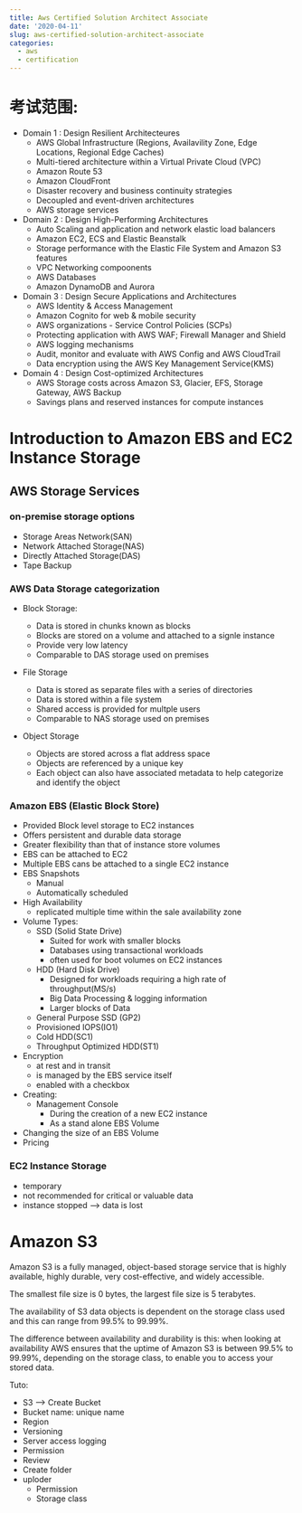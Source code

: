 ```yaml
---
title: Aws Certified Solution Architect Associate
date: '2020-04-11'
slug: aws-certified-solution-architect-associate
categories:
  - aws
  - certification
---
```


# 考试范围:

 * Domain 1 : Design Resilient Architecteures
    - AWS Global Infrastructure (Regions, Availavility Zone, Edge Locations, Regional Edge Caches)
    - Multi-tiered architecture within a Virtual Private Cloud (VPC)
    - Amazon Route 53
    - Amazon CloudFront
    - Disaster recovery and business continuity strategies
    - Decoupled and event-driven architectures
    - AWS storage services
 * Domain 2 : Design High-Performing Architectures
    - Auto Scaling and application and network elastic load balancers
    - Amazon EC2, ECS and Elastic Beanstalk
    - Storage performance with the Elastic File System and Amazon S3 features
    - VPC Networking compoonents
    - AWS Databases
    - Amazon DynamoDB and Aurora
 * Domain 3 : Design Secure Applications and Architectures
    - AWS Identity & Access Management
    - Amazon Cognito for web & mobile security
    - AWS organizations - Service Control Policies (SCPs)
    - Protecting application with AWS WAF; Firewall Manager and Shield
    - AWS logging mechanisms
    - Audit, monitor and evaluate with AWS Config and AWS CloudTrail
    - Data encryption using the AWS Key Management Service(KMS)
 * Domain 4 : Design Cost-optimized Architectures 
    - AWS Storage costs across Amazon S3, Glacier, EFS, Storage Gateway, AWS Backup
    - Savings plans and reserved instances for compute instances
    
# Introduction to Amazon EBS and EC2 Instance Storage

## AWS Storage Services
### on-premise storage options
- Storage Areas Network(SAN)
- Network Attached Storage(NAS)
- Directly Attached Storage(DAS)
- Tape Backup
  
    
### AWS Data Storage categorization 
- Block Storage:
  - Data is stored in chunks known as blocks
  - Blocks are stored on a volume and attached to a signle instance
  - Provide very low latency
  - Comparable to DAS storage used on premises

- File Storage 
  - Data is stored as separate files with a series of directories
  - Data is stored within a file system
  - Shared access is provided for multple users
  - Comparable to NAS storage used on premises
  
- Object Storage
  - Objects are stored across a flat address space 
  - Objects are referenced by a unique key
  - Each object can also have associated metadata to help categorize and identify the object

### Amazon EBS (Elastic Block Store)
- Provided Block level storage to EC2 instances
- Offers persistent and durable data storage
- Greater flexibility than that of instance store volumes
- EBS can be attached to EC2
- Multiple EBS cans be attached to a single EC2 instance
- EBS Snapshots 
  - Manual 
  - Automatically scheduled
- High Availability
  - replicated multiple time within the sale availability zone
- Volume Types:
  - SSD (Solid State Drive)
    - Suited for work with smaller blocks
    - Databases using transactional workloads
    - often used for boot volumes on EC2 instances
  - HDD (Hard Disk Drive)
    - Designed for workloads requiring a high rate of throughput(MS/s)
    - Big Data Processing & logging information
    - Larger blocks of Data
  - General Purpose SSD (GP2)
  - Provisioned IOPS(IO1)
  - Cold HDD(SC1)
  - Throughput Optimized HDD(ST1)
- Encryption
  - at rest and in transit
  - is managed by the EBS service itself
  - enabled with a checkbox
- Creating:
  - Management Console
    - During the creation of a new EC2 instance
    - As a stand alone EBS Volume
- Changing the size of an EBS Volume
- Pricing 

### EC2 Instance Storage
- temporary
- not recommended for critical or valuable data
- instance stopped --> data is lost


# Amazon S3
Amazon S3 is a fully managed, object-based storage service that is highly available, highly durable, very cost-effective, and widely accessible.

The smallest file size is 0 bytes, the largest file size is 5 terabytes.

The availability of S3 data objects is dependent on the storage class used and this can range from 99.5% to 99.99%.

The difference between availability and durability is this: when looking at availability AWS ensures that the uptime of Amazon S3 is between 99.5% to 99.99%, depending on the storage class, to enable you to access your stored data. 

Tuto:

  * S3 --> Create Bucket 
  * Bucket name: unique name
  * Region
  * Versioning
  * Server access logging
  * Permission
  * Review
  * Create folder 
  * uploder
    * Permission 
    * Storage class
    
